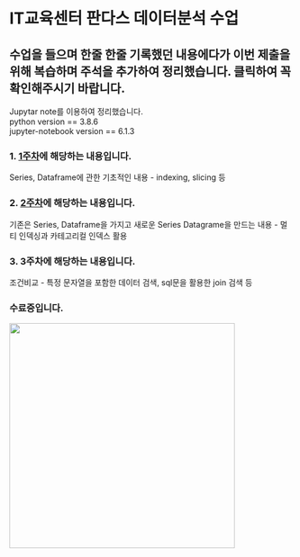 # IT교육센터 판다스 데이터분석 수업
## 수업을 들으며 한줄 한줄 기록했던 내용에다가 이번 제출을 위해 복습하며 주석을 추가하여 정리했습니다. 클릭하여 꼭 확인해주시기 바랍니다.
Jupytar note를 이용하여 정리했습니다.\
python version == 3.8.6\
jupyter-notebook version == 6.1.3

### 1. [1주차](https://github.com/kdh7575070/taeha-kang/blob/main/%EC%9E%90%EC%9C%A8%EA%B3%BC%EC%A0%9C%ED%98%95/2%20%EB%8D%B0%EC%9D%B4%ED%84%B0%20%EB%B6%84%EC%84%9D%20%ED%8A%B9%EA%B0%95/Untitled.ipynb)에 해당하는 내용입니다. 
Series, Dataframe에 관한 기초적인 내용 - indexing, slicing 등

### 2. [2주차](https://github.com/kdh7575070/taeha-kang/blob/main/%EC%9E%90%EC%9C%A8%EA%B3%BC%EC%A0%9C%ED%98%95/2%20%EB%8D%B0%EC%9D%B4%ED%84%B0%20%EB%B6%84%EC%84%9D%20%ED%8A%B9%EA%B0%95/Untitled1.ipynb)에 해당하는 내용입니다.
기존은 Series, Dataframe을 가지고 새로운 Series Datagrame을 만드는 내용 - 멀티 인덱싱과 카테고리컬 인덱스 활용 

### 3. 3주차에 해당하는 내용입니다.
조건비교 - 특정 문자열을 포함한 데이터 검색, sql문을 활용한 join 검색 등

### 수료증입니다.
<img src="https://user-images.githubusercontent.com/67677983/99956303-28bbba00-2dc9-11eb-8725-e5396880a4e0.png" width="400">
